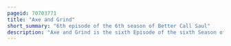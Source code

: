 ```yaml
---
pageid: 70703771
title: "Axe and Grind"
short_summary: "6th episode of the 6th season of Better Call Saul"
description: "Axe and Grind is the sixth Episode of the sixth Season of better Call saul the spin-off Television Series from breaking bad. Actor Giancarlo Esposito directed the Episode written by Ariel Levine. The Episode aired on May 16, 2022, on Amc and Amc+. The Episode began on Netflix in several Countries outside the united States and canada the following Day."
---
```

